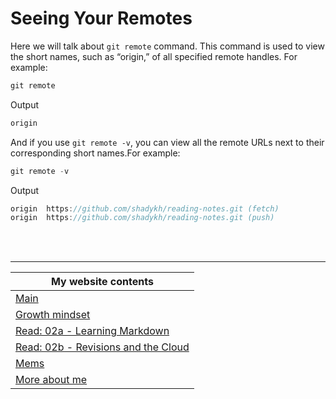 # Seeing Your Remotes

Here we will talk about `git remote` command. This command is used to view the short names, such as “origin,” of all specified remote handles. For example:
```javascript
git remote
```
Output
```javascript 
origin
```
And if you use `git remote -v`, you can view all the remote URLs next to their corresponding short names.For example:
```javascript
git remote -v
```
Output
```javascript 
origin  https://github.com/shadykh/reading-notes.git (fetch)
origin  https://github.com/shadykh/reading-notes.git (push)
```
<br>
<br>

***
My website contents|
------------ | 
[Main](./README) | 
[Growth mindset](./README) | 
[Read: 02a - Learning Markdown](./Read-02a) |
[Read: 02b - Revisions and the Cloud](./Read-02b) |
[Mems](./mems) |
[More about me](./Aboutme) | 

<br>




